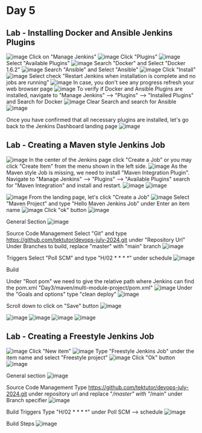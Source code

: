 # Day 5

## Lab - Installing Docker and Ansible Jenkins Plugins
![image](https://github.com/user-attachments/assets/75a8aada-8522-473e-9976-45a5c774acb6)
Click on "Manage Jenkins"
![image](https://github.com/user-attachments/assets/e684aa93-eabb-416d-987a-701e498a83a5)
Click "Plugins"
![image](https://github.com/user-attachments/assets/e839a1ae-1dab-41bc-8ffa-8cf5e81145e2)
Select "Available Plugins"
![image](https://github.com/user-attachments/assets/8e57a501-c18d-4ef8-af27-5767e49192bc)
Search "Docker" and Select "Docker 1.6.2"
![image](https://github.com/user-attachments/assets/83459d39-3083-46d5-884e-7d185f5f1e54)
Search "Ansible" and Select "Ansible"
![image](https://github.com/user-attachments/assets/aeffdaa7-b33f-4ad8-8ef7-acee56b0ec7c)
Click "Install"
![image](https://github.com/user-attachments/assets/ae195671-f2c1-4f76-8269-905fcf7ad324)
Select check "Restart Jenkins when installation is complete and no jobs are running"
![image](https://github.com/user-attachments/assets/4cdb930a-178b-40ab-b60e-aebf652f3fc3)
In case, you don't see any progress refresh your web browser page
![image](https://github.com/user-attachments/assets/6f32e2a7-206d-4ca5-a07a-86e36e122e0d)
To verify if Docker and Ansible Plugins are installed, navigate to "Manage Jenkins" --> "Plugins" --> "Installed Plugins" and Search for Docker
![image](https://github.com/user-attachments/assets/59eccbd9-fa8f-4756-8f19-77e06ff2cda3)
Clear Search and search for Ansible
![image](https://github.com/user-attachments/assets/d45de9cc-c916-4afc-b5bd-cebb08a83920)

Once you have confirmed that all necessary plugins are installed, let's go back to the Jenkins Dashboard landing page
![image](https://github.com/user-attachments/assets/2c0706f7-5cd7-44c8-92e4-69c8ea0755da)


## Lab - Creating a Maven style Jenkins Job
![image](https://github.com/user-attachments/assets/2c0706f7-5cd7-44c8-92e4-69c8ea0755da)
In the center of the Jenkins page click "Create a Job" or you may click "Create Item" from the menu shown in the left side.
![image](https://github.com/user-attachments/assets/fdacc918-165b-4a2e-8c2f-0fc75c6c7aa4)
As the Maven style Job is missing, we need to install "Maven Integration Plugin". Navigate to "Manage Jenkins" --> "Plugins" --> "Available Plugins" search for "Maven Integration" and install and restart.
![image](https://github.com/user-attachments/assets/1633726e-7559-41b2-98f7-a832052b27db)
![image](https://github.com/user-attachments/assets/aeb70368-5a4f-404e-9548-33dfe94a1685)

![image](https://github.com/user-attachments/assets/2c0706f7-5cd7-44c8-92e4-69c8ea0755da)
From the landing page, let's click "Create a Job"
![image](https://github.com/user-attachments/assets/1b33ea2d-9f83-42c0-ab8c-859a44c1a302)
Select "Maven Project" and type "Hello Maven Jenkins Job" under Enter an item name
![image](https://github.com/user-attachments/assets/e7ece0d9-09d5-4dc5-b12e-77c5008fbba1)
Click "ok" button
![image](https://github.com/user-attachments/assets/a3476ceb-e665-4930-85bd-e3bb0747406b)

General Section
![image](https://github.com/user-attachments/assets/8f924ac4-720c-4d83-bedb-f776a4cde6fd)

Source Code Management
Select "Git" and type https://github.com/tektutor/devops-july-2024.git under "Repository Url"
Under Branches to build, replace "master" with "main" branch
![image](https://github.com/user-attachments/assets/96a0ecdf-9947-4582-90c7-ce870538eb1b)

Triggers
Select "Poll SCM" and type "H/02 * * * *" under schedule
![image](https://github.com/user-attachments/assets/afada48b-7406-4392-8f90-8c3382119a47)

Build

Under "Root pom" we need to give the relative path where Jenkins can find the pom.xml
"Day3/maven/multi-module-project/pom.xml"
![image](https://github.com/user-attachments/assets/03165093-22ba-4824-a319-d672cd67690f)
Under the "Goals and options" type "clean deploy"
![image](https://github.com/user-attachments/assets/c5319756-2aa9-4722-9e8c-98c675fb2db3)

Scroll down to click on "Save" button
![image](https://github.com/user-attachments/assets/a91d82e9-c477-4f03-94fd-de3386084f14)

![image](https://github.com/user-attachments/assets/7ab0b990-2011-4347-9fe1-546e8d054ac5)
![image](https://github.com/user-attachments/assets/637a55c2-8a6a-44b4-bad3-bfd76ff61ecd)
![image](https://github.com/user-attachments/assets/0967f96f-88b9-4172-ad02-3c93d442386b)
![image](https://github.com/user-attachments/assets/0a0e40d1-3250-4a9b-b802-e5568758d31b)


## Lab - Creating a Freestyle Jenkins Job
![image](https://github.com/user-attachments/assets/5316809a-7f74-4c35-a15f-de222cfcb4cf)
Click "New item"
![image](https://github.com/user-attachments/assets/e6c39e76-a0dc-4a08-b475-d3992e09f1a0)
Type "Freestyle Jenkins Job" under the item name and select "Freestyle project"
![image](https://github.com/user-attachments/assets/bdab028d-14f0-4954-9e42-faea48427be5)
Click "Ok" button
![image](https://github.com/user-attachments/assets/82844975-0f0e-4a58-848d-aa5278ddf80e)

General section
![image](https://github.com/user-attachments/assets/dbb5db5b-8c5c-4dea-918c-da88825ff8eb)

Source Code Management
Type https://github.com/tektutor/devops-july-2024.git under repository url and replace "*/master" with "*/main" under Branch specifier
![image](https://github.com/user-attachments/assets/36457f78-91e6-475a-b718-bb89b4292eb8)

Build Triggers
Type "H/02 * * * *" under Poll SCM --> schedule
![image](https://github.com/user-attachments/assets/2c1892e9-8575-4ccf-a8ab-8e4248ba8731)

Build Steps
![image](https://github.com/user-attachments/assets/1caf5e66-ddf7-4d4e-8483-e6b5d7c57aa3)
